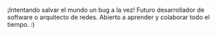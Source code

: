 ¡Intentando salvar el mundo un bug a la vez! 
Futuro desarrollador de software o arquitecto de redes.
Abierto a aprender y colaborar todo el tiempo. :)
